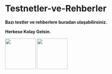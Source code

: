 # Testnetler-ve-Rehberler

**Bazı testler ve rehberlere buradan ulaşabilirsiniz.**

**Herkese Kolay Gelsin.**

[<img src="https://user-images.githubusercontent.com/107190154/187065502-881292bb-4c51-401e-9328-0e00a7c7a2aa.png" width="100"/>](https://twitter.com/brsbtc) [<img src="https://user-images.githubusercontent.com/107190154/187065689-35c9b586-0c17-4896-a8c8-efaf87638775.png" width="100"/>](https://medium.com/@blackowltr_34376)


